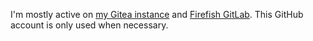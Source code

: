 I'm mostly active on [my Gitea instance](https://code.naskya.net/naskya) and [Firefish GitLab](https://git.joinfirefish.org/naskya). This GitHub account is only used when necessary.
